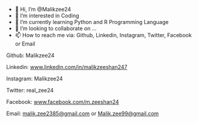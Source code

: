 - 👋 Hi, I’m @Malikzee24
- 👀 I’m interested in Coding
- 🌱 I’m currently learning Python and R Programming Language
- 💞️ I’m looking to collaborate on ...
- 📫 How to reach me via: Github, Linkedin, Instagram, Twitter, Facebook or Email 

Github: Malikzee24

Linkedin: www.linkedin.com/in/malikzeeshan247

Instagram: Malikzee24

Twitter: real_zee24

Facebook: www.facebook.com/m.zeeshan24

Email: malik.zee2385@gmail.com    or  Malik.zee99@gmail.com
<!---

--->
